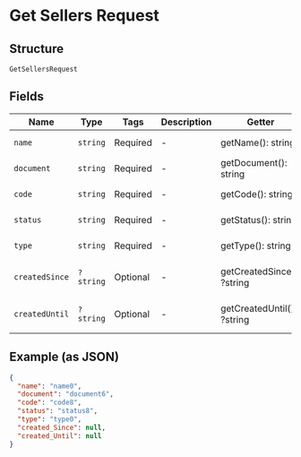 
# Get Sellers Request

## Structure

`GetSellersRequest`

## Fields

| Name | Type | Tags | Description | Getter | Setter |
|  --- | --- | --- | --- | --- | --- |
| `name` | `string` | Required | - | getName(): string | setName(string name): void |
| `document` | `string` | Required | - | getDocument(): string | setDocument(string document): void |
| `code` | `string` | Required | - | getCode(): string | setCode(string code): void |
| `status` | `string` | Required | - | getStatus(): string | setStatus(string status): void |
| `type` | `string` | Required | - | getType(): string | setType(string type): void |
| `createdSince` | `?string` | Optional | - | getCreatedSince(): ?string | setCreatedSince(?string createdSince): void |
| `createdUntil` | `?string` | Optional | - | getCreatedUntil(): ?string | setCreatedUntil(?string createdUntil): void |

## Example (as JSON)

```json
{
  "name": "name0",
  "document": "document6",
  "code": "code8",
  "status": "status8",
  "type": "type0",
  "created_Since": null,
  "created_Until": null
}
```

